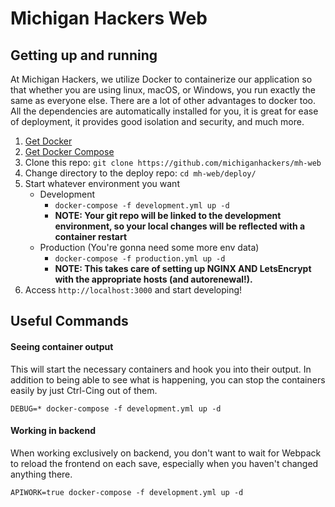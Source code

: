 # Michigan Hackers Web

## Getting up and running

At Michigan Hackers, we utilize Docker to containerize our application so that whether you are using linux, macOS, or Windows, you run exactly the same as everyone else. There are a lot of other advantages to docker too. All the dependencies are automatically installed for you, it is great for ease of deployment, it provides good isolation and security, and much more.

1. [Get Docker](https://docs.docker.com/engine/getstarted/step_one/#/step-1-get-docker)
2. [Get Docker Compose](https://docs.docker.com/compose/install/)
4. Clone this repo: `git clone https://github.com/michiganhackers/mh-web`
4. Change directory to the deploy repo: `cd mh-web/deploy/`
5. Start whatever environment you want
    - Development
        - `docker-compose -f development.yml up -d`
        - **NOTE: Your git repo will be linked to the development environment, so your local changes will be reflected with a container restart**
    - Production (You're gonna need some more env data)
        - `docker-compose -f production.yml up -d`
        - **NOTE: This takes care of setting up NGINX AND LetsEncrypt with the appropriate hosts (and autorenewal!).**
6. Access `http://localhost:3000` and start developing!

## Useful Commands

#### Seeing container output
This will start the necessary containers and hook you into their output. In addition to being able to see what is happening, you can stop the containers easily by just Ctrl-Cing out of them.

`DEBUG=* docker-compose -f development.yml up -d`

#### Working in backend
When working exclusively on backend, you don't want to wait for Webpack to reload the frontend on each save, especially when you haven't changed anything there.

`APIWORK=true docker-compose -f development.yml up -d`


